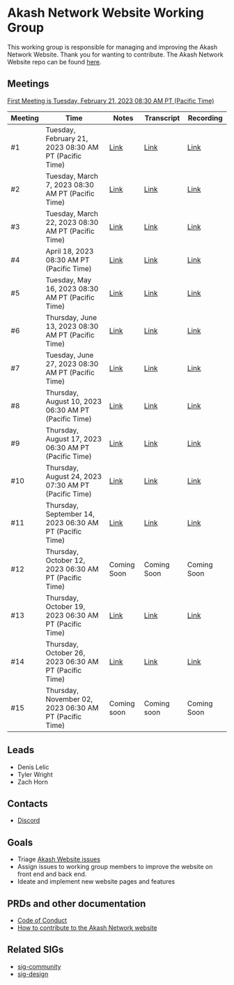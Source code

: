
# Akash Network Website Working Group

This working group is responsible for managing and improving the Akash Network Website. Thank you for wanting to contribute. The Akash Network Website repo can be found [here](https://github.com/akash-network/website).

## Meetings

[First Meeting is Tuesday, February 21, 2023 08:30 AM PT (Pacific Time)](https://meet.google.com/sfi-jqgy-rpk?authuser=0)


| Meeting | Time | Notes | Transcript | Recording
| --- | --- | --- | --- | --- |
| #1 | Tuesday, February 21, 2023 08:30 AM PT (Pacific Time)|[Link](https://github.com/akash-network/community/blob/main/wg-akash-website/meetings/001-2023-02-21.md) |[Link](https://github.com/akash-network/community/blob/main/wg-akash-website/meetings/001-2023-02-21.md#transcript ) | [Link](https://m5thmioso6odpzh3s5ectf6f22ht6evkykz2cgikzrkq4kkh46kq.arweave.net/Z2Z2IdJ3nDfk-5dIKZfF1o8_EqrCs6EZCsxVDilH55U)
| #2 | Tuesday, March 7, 2023 08:30 AM PT (Pacific Time)|[Link](https://github.com/akash-network/community/blob/main/wg-akash-website/meetings/002-2023-03-07.md) |[Link](https://github.com/akash-network/community/blob/main/wg-akash-website/meetings/002-2023-03-07.md#transcript) | [Link](https://qzdv2yydm726zznmethgxm7b6hfeepu44kj2bvddcqkf3oanlzqa.arweave.net/hkddYwNn9ezlrCTOa7Ph8cpCPpzik6DUYxQUXbgNXmA)
| #3 | Tuesday, March 22, 2023 08:30 AM PT (Pacific Time)|[Link](https://github.com/akash-network/community/blob/main/wg-akash-website/meetings/003-2023-03-22.md) |[Link](https://docs.google.com/document/d/1rcKSVTiDc8F3wev-0IIWC4JhB6ELvSpuVyoGTHtM8G8/edit#) | [Link](https://msoh7rdl57aw7ko2s4xic7lqnqvzurjbtitrtvyibrutuad2abeq.arweave.net/ZJx_xGvvwW-p2pcugX1wbCuaRSGaJxnXCAxpOgB6AEk)
| #4 | April 18, 2023 08:30 AM PT (Pacific Time)|[Link](https://github.com/akash-network/community/blob/main/wg-akash-website/meetings/004-2023-04-18.md) |[Link](https://github.com/akash-network/community/blob/main/wg-akash-website/meetings/004-2023-04-18.md#transcript) | [Link](https://3lwm6hsjp3oegyqavdltmteedm5byrrbxhmno5tl3o4arp7roqzq.arweave.net/2uzPHkl-3ENiAKjXNkyEGzocRiG52Nd2a9u4CL_xdDM)
| #5 | Tuesday, May 16, 2023 08:30 AM PT (Pacific Time)|[Link](https://github.com/akash-network/community/blob/main/wg-akash-website/meetings/004-2023-05-16.md) |[Link](https://github.com/akash-network/community/blob/main/wg-akash-website/meetings/005-2023-05-16.md#transcript) | [Link](https://5u5wsfaozhazriqhpayhplg44zbxgqo5nv3qdyfpeimwxwxbsghq.arweave.net/7TtpFA7JwZiiB3gwd6zc5kNzQd1tdwHgryIZa9rhkY8)
| #6 | Thursday, June 13, 2023 08:30 AM PT (Pacific Time)|[Link](https://github.com/akash-network/community/blob/main/wg-akash-website/meetings/006-2023-06-13.md)  |[Link](https://github.com/akash-network/community/blob/main/wg-akash-website/meetings/006-2023-06-13.md#transcript)  | [Link](https://bud2d33f4pwvvrxcsfyfo227gfhq3pldl5isjs5ld6c362kcakaa.arweave.net/DQeh72Xj7VrG4pFwV2tfMU8NvWNfUSTLqx-Fv2lCAoA)
| #7 | Tuesday, June 27, 2023 08:30 AM PT (Pacific Time)| [Link](https://github.com/akash-network/community/blob/main/wg-akash-website/meetings/007-2023-06-27.md)  | [Link](https://github.com/akash-network/community/blob/main/wg-akash-website/meetings/007-2023-06-27.md#Transcript)  | [Link](https://p77yiz5lalar6mgma6moiew6zcw2hpcpz7tvc2oa3q4kr7e3zxda.arweave.net/f_-EZ6sCwR8wzAeY5BLeyK2jvE_P51FpwNw4qPybzcY)
| #8 | Thursday, August 10, 2023 06:30 AM PT (Pacific Time)| [Link](https://github.com/akash-network/community/blob/main/wg-akash-website/meetings/008-2023-08-10.md) | [Link](https://github.com/akash-network/community/blob/main/wg-akash-website/meetings/008-2023-08-10.md#Transcript) | [Link](https://s4xeygkmhljsn4hntjfy3iwouyso2x5doxxvvlhvyjfraudrv4aa.arweave.net/ly5MGUw60ybw7ZpLjaLOpiTtX6N171qs9cJLEFBxrwA)
| #9 | Thursday, August 17, 2023 06:30 AM PT (Pacific Time)|[Link](https://github.com/akash-network/community/blob/main/wg-akash-website/meetings/009-2023-08-17.md) | [Link](https://github.com/akash-network/community/blob/main/wg-akash-website/meetings/009-2023-08-17.md#Transcript)  | [Link](https://uqbnueeye424hiv7umqeebeow3umxvbi2beve2moiuelabowtcqq.arweave.net/pALaEJgnNcOiv6MgQgSOtujL1CjQSVJpjkUIsAXWmKE)
| #10 | Thursday, August 24, 2023 07:30 AM PT (Pacific Time)| [Link](https://github.com/akash-network/community/blob/main/wg-akash-website/meetings/010-2023-08-24.md) | [Link](https://github.com/akash-network/community/blob/main/wg-akash-website/meetings/010-2023-08-24.md#Transcript)  |[Link](https://fn5tkawv3bu7oostaqau53jaz55vpz54mm3r7auowlxtxxfmlwga.arweave.net/K3s1AtXYafc6UwQBTu0gz3tX57xjNx-CjrLvO9ysXYw)
| #11 | Thursday, September 14, 2023 06:30 AM PT (Pacific Time) | [Link](https://github.com/akash-network/community/blob/main/wg-akash-website/meetings/011-2023-09-14.md) | [Link](https://github.com/akash-network/community/blob/main/wg-akash-website/meetings/011-2023-09-14.md#Transcript)  |[Link](https://s7n2e2tfghnhjtwc3wse3vnami7vmza7npbr65i4orqb3mfmrpba.arweave.net/l9uiamUx2nTOwt2kTdWgYj9WZB9rwx91HHRgHbCsi8I)
| #12 | Thursday, October 12, 2023 06:30 AM PT (Pacific Time)| Coming Soon|Coming Soon| Coming Soon
| #13 | Thursday, October 19, 2023 06:30 AM PT (Pacific Time) | [Link](https://github.com/akash-network/community/blob/main/wg-akash-website/meetings/013-2023-10-19.md) | [Link](https://github.com/akash-network/community/blob/main/wg-akash-website/meetings/013-2023-10-19.md#Transcript)  |[Link](https://s7n2e2tfghnhjtwc3wse3vnami7vmza7npbr65i4orqb3mfmrpba.arweave.net/l9uiamUx2nTOwt2kTdWgYj9WZB9rwx91HHRgHbCsi8I)
| #14 | Thursday, October 26, 2023 06:30 AM PT (Pacific Time) | [Link](https://github.com/akash-network/community/blob/main/wg-akash-website/meetings/014-2023-10-26.md) | [Link](https://github.com/akash-network/community/blob/main/wg-akash-website/meetings/014-2023-10-26.md#Transcript)  |[Link](https://z5ffy5w2liqufhaktycxtjmyyfbrpe5ewae72o7kviwi4eigwrna.arweave.net/z0pcdtpaIUKcCp4FeaWYwUMXk6SwCf076qosjhEGtFo)
| #15 | Thursday, November 02, 2023 06:30 AM PT (Pacific Time)| Coming soon | Coming soon| Coming Soon


## Leads

- Denis Lelic
- Tyler Wright
- Zach Horn

## Contacts

- [Discord](https://discord.com/channels/747885925232672829/1111762354242338876/1144276254699298826)

## Goals

- Triage [Akash Website issues](https://github.com/akash-network/website/issues)
- Assign issues to working group members to improve the website on front end and back end.
- Ideate and implement new website pages and features


## PRDs and other documentation

- [Code of Conduct](https://github.com/akash-network/website/blob/main/CODE_OF_CONDUCT.md)
- [How to contribute to the Akash Network website](https://github.com/akash-network/website/blob/main/README.md#development)


## Related SIGs

- [sig-community](https://github.com/akash-network/community/tree/main/sig-community)
- [sig-design](https://github.com/akash-network/community/tree/main/sig-design)
